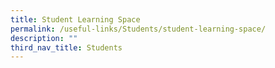 ```yaml
---
title: Student Learning Space
permalink: /useful-links/Students/student-learning-space/
description: ""
third_nav_title: Students
---
```

